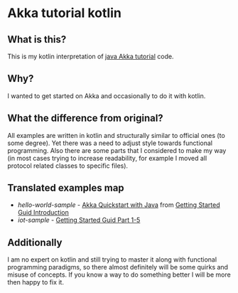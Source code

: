 # Akka tutorial kotlin

## What is this?

This is my kotlin interpretation of [java Akka tutorial](https://doc.akka.io/docs/akka/2.5.13/) code.

## Why?

I wanted to get started on Akka and occasionally to do it with kotlin.

## What the difference from original?

All examples are written in kotlin and structurally similar to official ones (to some degree).
Yet there was a need to adjust style towards functional programming. 
Also there are some parts that I considered to make my way (in most cases trying to increase readability,
for example I moved all protocol related classes to specific files).

## Translated examples map

- *hello-world-sample* - [Akka Quickstart with Java](https://developer.lightbend.com/guides/akka-quickstart-java/) from [Getting Started Guid Introduction](https://doc.akka.io/docs/akka/2.5.13/guide/index.html)
- *iot-sample* - [Getting Started Guid Part 1-5](https://doc.akka.io/docs/akka/2.5.13/guide/index.html)

## Additionally

I am no expert on kotlin and still trying to master it along with functional programming paradigms,
so there almost definitely will be some quirks and misuse of concepts. 
If you know a way to do something better I will be more then happy to fix it.  
